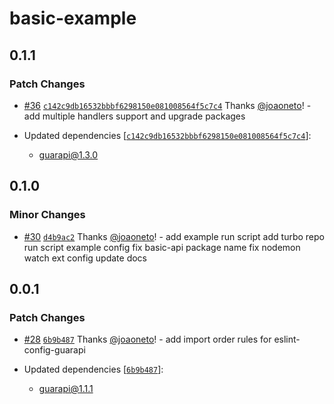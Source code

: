 # basic-example

## 0.1.1

### Patch Changes

- [#36](https://github.com/guarapi/guarapi/pull/36) [`c142c9db16532bbbf6298150e081008564f5c7c4`](https://github.com/guarapi/guarapi/commit/c142c9db16532bbbf6298150e081008564f5c7c4) Thanks [@joaoneto](https://github.com/joaoneto)! - add multiple handlers support and upgrade packages

- Updated dependencies [[`c142c9db16532bbbf6298150e081008564f5c7c4`](https://github.com/guarapi/guarapi/commit/c142c9db16532bbbf6298150e081008564f5c7c4)]:
  - guarapi@1.3.0

## 0.1.0

### Minor Changes

- [#30](https://github.com/guarapi/guarapi/pull/30) [`d4b9ac2`](https://github.com/guarapi/guarapi/commit/d4b9ac27b57d530dbdb4d15ec4bb35ca3218023b) Thanks [@joaoneto](https://github.com/joaoneto)! - add example run script
  add turbo repo run script example config
  fix basic-api package name
  fix nodemon watch ext config
  update docs

## 0.0.1

### Patch Changes

- [#28](https://github.com/guarapi/guarapi/pull/28) [`6b9b487`](https://github.com/guarapi/guarapi/commit/6b9b48740865d9cdb246081273202209d32542d3) Thanks [@joaoneto](https://github.com/joaoneto)! - add import order rules for eslint-config-guarapi

- Updated dependencies [[`6b9b487`](https://github.com/guarapi/guarapi/commit/6b9b48740865d9cdb246081273202209d32542d3)]:
  - guarapi@1.1.1
